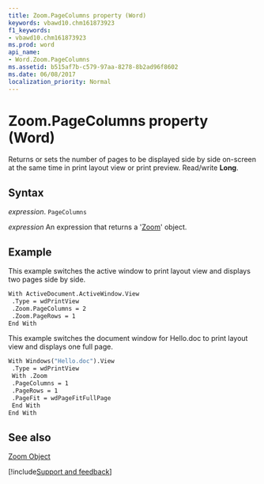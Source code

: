 ```yaml
---
title: Zoom.PageColumns property (Word)
keywords: vbawd10.chm161873923
f1_keywords:
- vbawd10.chm161873923
ms.prod: word
api_name:
- Word.Zoom.PageColumns
ms.assetid: b515af7b-c579-97aa-8278-8b2ad96f8602
ms.date: 06/08/2017
localization_priority: Normal
---
```



# Zoom.PageColumns property (Word)

Returns or sets the number of pages to be displayed side by side on-screen at the same time in print layout view or print preview. Read/write  **Long**.


## Syntax

_expression_. `PageColumns`

 _expression_ An expression that returns a '[Zoom](Word.Zoom.md)' object.


## Example

This example switches the active window to print layout view and displays two pages side by side.


```vb
With ActiveDocument.ActiveWindow.View 
 .Type = wdPrintView 
 .Zoom.PageColumns = 2 
 .Zoom.PageRows = 1 
End With
```

This example switches the document window for Hello.doc to print layout view and displays one full page.




```vb
With Windows("Hello.doc").View 
 .Type = wdPrintView 
 With .Zoom 
 .PageColumns = 1 
 .PageRows = 1 
 .PageFit = wdPageFitFullPage 
 End With 
End With
```


## See also


[Zoom Object](Word.Zoom.md)

[!include[Support and feedback](~/includes/feedback-boilerplate.md)]